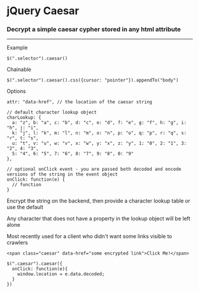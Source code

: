 # jQuery Caesar

### Decrypt a simple caesar cypher stored in any html attribute
---------------------------------------------------------------

Example

    $(".selector").caesar()

Chainable

    $(".selector").caesar().css({cursor: "pointer"}).appendTo("body")

Options

    attr: "data-href", // the location of the caesar string

    // default character lookup object
    charLookup: {
      a: "z", b: "a", c: "b", d: "c", e: "d", f: "e", g: "f", h: "g", i: "h", j: "i",
      k: "j", l: "k", m: "l", n: "m", o: "n", p: "o", q: "p", r: "q", s: "r", t: "s",
      u: "t", v: "u", w: "v", x: "w", y: "x", z: "y", 1: "0", 2: "1", 3: "2", 4: "3",
      5: "4", 6: "5", 7: "6", 8: "7", 9: "8", 0: "9"
    },

    // optional onClick event - you are passed both decoded and encode versions of the string in the event object
    onClick: function(e) {
      // function
    }

Encrypt the string on the backend, then provide a character lookup table or use the default

Any character that does not have a property in the lookup object will be left alone

Most recently used for a client who didn't want some links visible to crawlers

    <span class="caesar" data-href="some encrypted link">Click Me!</span>

    $(".caesar").caesar({
      onClick: function(e){
        window.location = e.data.decoded;
      }
    })